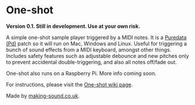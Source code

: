 # One-shot

**Version 0.1. Still in development. Use at your own risk.**

A simple one-shot sample player triggered by a MIDI notes. It is a [Puredata (Pd)](http://www.puredata.info) patch so it will run on Mac, Windows and Linux. Useful for triggering a bunch of sound effects from a MIDI keyboard, amongst other things. Includes safety features such as adjustable debounce and new pitches only to prevent accidental double-triggering, and also all notes off/fade out.

One-shot also runs on a Raspberry Pi. More info coming soon.

For instructions, please visit the [One-shot wiki page](https://github.com/making-sound/One-shot/wiki).

Made by [making-sound.co.uk](http://www.making-sound.co.uk).
